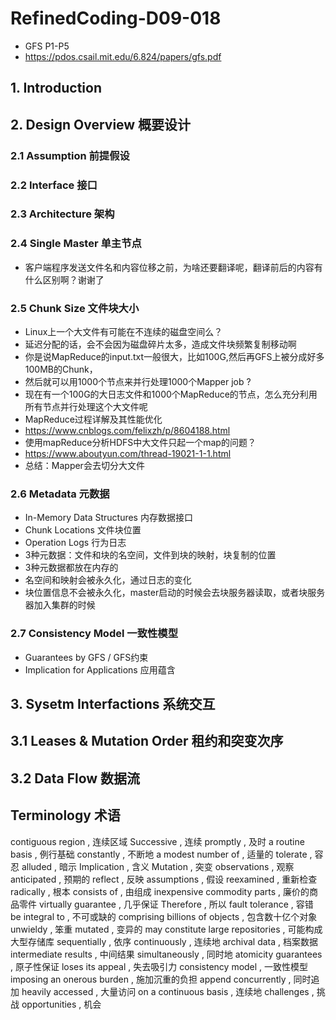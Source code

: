 # RefinedCoding-D09-018
- GFS P1-P5
- https://pdos.csail.mit.edu/6.824/papers/gfs.pdf

## 1. Introduction


## 2. Design Overview 概要设计

### 2.1 Assumption 前提假设

### 2.2 Interface 接口

### 2.3 Architecture 架构

### 2.4 Single Master 单主节点
- 客户端程序发送文件名和内容位移之前，为啥还要翻译呢，翻译前后的内容有什么区别啊？谢谢了

### 2.5 Chunk Size 文件块大小
- Linux上一个大文件有可能在不连续的磁盘空间么？
- 延迟分配的话，会不会因为磁盘碎片太多，造成文件块频繁复制移动啊
- 你是说MapReduce的input.txt一般很大，比如100G,然后再GFS上被分成好多100MB的Chunk，
- 然后就可以用1000个节点来并行处理1000个Mapper job ?
- 现在有一个100G的大日志文件和1000个MapReduce的节点，怎么充分利用所有节点并行处理这个大文件呢
- MapReduce过程详解及其性能优化
- https://www.cnblogs.com/felixzh/p/8604188.html
- 使用mapReduce分析HDFS中大文件只起一个map的问题？
- https://www.aboutyun.com/thread-19021-1-1.html
- 总结：Mapper会去切分大文件

### 2.6 Metadata 元数据
- In-Memory Data Structures 内存数据接口
- Chunk Locations 文件块位置
- Operation Logs 行为日志
- 3种元数据：文件和块的名空间，文件到块的映射，块复制的位置
- 3种元数据都放在内存的
- 名空间和映射会被永久化，通过日志的变化
- 块位置信息不会被永久化，master启动的时候会去块服务器读取，或者块服务器加入集群的时候

### 2.7 Consistency Model 一致性模型
- Guarantees by GFS / GFS约束
- Implication for Applications 应用蕴含

## 3. Sysetm Interfactions 系统交互

## 3.1 Leases & Mutation Order 租约和突变次序

## 3.2 Data Flow 数据流

## Terminology 术语
contiguous region	,	连续区域
Successive	,	连续
promptly	,	及时
a routine basis	,	例行基础
constantly	,	不断地
a modest number of	,	适量的
tolerate	,	容忍
alluded	,	暗示
Implication	,	含义
Mutation	,	突变
observations	,	观察
anticipated	,	预期的
reflect	,	反映
assumptions	,	假设
reexamined	,	重新检查
radically	,	根本
consists of	,	由组成
inexpensive commodity parts	,	廉价的商品零件
virtually guarantee	,	几乎保证
Therefore	,	所以
fault tolerance	,	容错
be integral to	,	不可或缺的
comprising billions of objects	,	包含数十亿个对象
unwieldy	,	笨重
mutated	,	变异的
may constitute large repositories	,	可能构成大型存储库
sequentially	,	依序
continuously	,	连续地
archival data	,	档案数据
intermediate results	,	中间结果
simultaneously	,	同时地
atomicity guarantees	,	原子性保证
loses its appeal	,	失去吸引力
consistency model	,	一致性模型
imposing an onerous burden	,	施加沉重的负担
append concurrently	,	同时追加
heavily accessed	,	大量访问
on a continuous basis	,	连续地
challenges 	,	挑战
opportunities	,	机会


